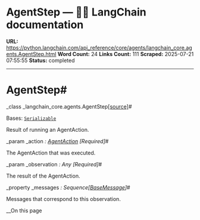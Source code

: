 # AgentStep — 🦜🔗 LangChain  documentation

**URL:** https://python.langchain.com/api_reference/core/agents/langchain_core.agents.AgentStep.html
**Word Count:** 24
**Links Count:** 111
**Scraped:** 2025-07-21 07:55:55
**Status:** completed

---

# AgentStep\#

_class _langchain\_core.agents.AgentStep[\[source\]](https://python.langchain.com/api_reference/_modules/langchain_core/agents.html#AgentStep)\#     

Bases: [`Serializable`](https://python.langchain.com/api_reference/core/load/langchain_core.load.serializable.Serializable.html#langchain_core.load.serializable.Serializable "langchain_core.load.serializable.Serializable")

Result of running an AgentAction.

_param _action _: [AgentAction](https://python.langchain.com/api_reference/core/agents/langchain_core.agents.AgentAction.html#langchain_core.agents.AgentAction "langchain_core.agents.AgentAction")_ _\[Required\]_\#     

The AgentAction that was executed.

_param _observation _: Any_ _\[Required\]_\#     

The result of the AgentAction.

_property _messages _: Sequence\[[BaseMessage](https://python.langchain.com/api_reference/core/messages/langchain_core.messages.base.BaseMessage.html#langchain_core.messages.base.BaseMessage "langchain_core.messages.base.BaseMessage")\]_\#     

Messages that correspond to this observation.

__On this page